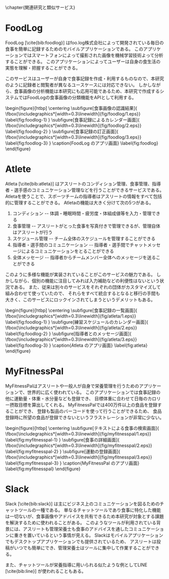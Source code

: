 \chapter{関連研究と類似サービス}

<!--
- Athlete
  - 料金体系が不透明
  - 包括的なサービスなので既存のサービスをすべて取り替えないと導入できない
  - 手間を軽減しているわけではない
- Slack
  - 過去の記録を参照できない
  - 何でも送信できてコストがないので現状はこれを使っている
- FoodLogアプリ
  - 汎用的な食事記録ツールなので利用者間でコミュニケーションが取れない
-->

# FoodLog

FoodLog [\cite{bib:foodlog}] はfoo.log株式会社によって開発されている毎日の食事を簡単に記録するためのモバイルアプリケーションである。
このアプリケーションではスマートフォンによって撮影された画像を機械学習技術よって分析することができる。
このアプリケーションによってユーザーは自身の食生活の実態を理解・把握することができる。

このサービスはユーザーが自身で食事記録を作成・利用するものなので、本研究のように記録者と閲覧者が異なるユースケースには対応できない。
しかしながら、食事画像の分析機能は本研究にも応用可能であるため、本研究で作成するシステムではFoodLogの食事画像の分類機能をAPIとして利用する。

\begin{figure}[htbp]
  \centering
  \subfigure[食事画像の認識結果]{
    \fbox{\includegraphics*[width=0.3\linewidth]{fig/foodlog/1.eps}}
    \label{fig:foodlog-1}
  }
  \subfigure[食事記録によるカレンダー画面]{
    \fbox{\includegraphics*[width=0.3\linewidth]{fig/foodlog/2.eps}}
    \label{fig:foodlog-2}
  }
  \subfigure[食事記録の訂正画面]{
    \fbox{\includegraphics*[width=0.3\linewidth]{fig/foodlog/3.eps}}
    \label{fig:foodlog-3}
  }
  \caption{FoodLog のアプリ画面}
  \label{fig:foodlog}
\end{figure}

# Atlete

Atleta [\cite{bib:atleta}] はアスリートのコンディション管理、食事管理、指導者・選手感のコミュニケーション管理などを行うことができるサービスである。
Atletaを使うことで、スポーツチームの指導者はアスリートの情報をすべて包括的に管理することができる。
Atletaの機能は大きく分けて次の5つがある。

1. コンディション -- 体調・睡眠時間・疲労度・体組成値等を入力・管理できる
2. 食事管理 -- アスリートがとった食事を写真付きで管理できるが、管理自体はアスリートが行う <!-- TODO: よくわからない -->
3. スケジュール管理 -- チーム全体のスケジュールを管理することができる
4. 指導者・選手間のコミュニケーション -- 指導者・選手間でチャットメッセージによるコミュニケーションをとることができる
5. 全体メッセージ -- 指導者からチームメンバー全体へのメッセージを送ることができる

このように多様な機能が実装されていることがこのサービスの魅力である。
しかしながら、個別の機能に注目してみれば入力補助などの利便性はないという状況である。
また、従来は別々のサービスをそれぞれの団体がカスタマイズして組み合わせて使っていたので、
それらをすべて統合するとなると移行の手間も大きく、このサービスにロックインされてしまうというデメリットもある。

\begin{figure}[htbp]
  \centering
  \subfigure[食事記録の一覧画面]{
    \fbox{\includegraphics*[width=0.3\linewidth]{fig/atleta/1.eps}}
    \label{fig:foodlog-1}
  }
  \subfigure[練習スケジュールのカレンダー画面]{
    \fbox{\includegraphics*[width=0.3\linewidth]{fig/atleta/2.eps}}
    \label{fig:foodlog-2}
  }
  \subfigure[指導者とのメッセージ画面]{
    \fbox{\includegraphics*[width=0.3\linewidth]{fig/atleta/3.eps}}
    \label{fig:foodlog-3}
  }
  \caption{Atleta のアプリ画面}
  \label{fig:atleta}
\end{figure}


# MyFitnessPal

MyFitnessPalはアスリートや一般人が自身で栄養管理を行うためのアプリケーションで、世界的に広く使われている。
このアプリケーションでは食事記録の他に運動量・体重・水分量なども登録でき、
目標体重に合わせて日毎のカロリー摂取目標を算出してくれる。
MyFitnessPalでは400万件以上の食品を登録することができ、
登録も製品のバーコードを使って行うことができるため、
食品登録時に所望の食品が登録できないというフラストレーションが非常に少ない。

\begin{figure}[htbp]
  \centering
  \subfigure[テキストによる食事の検索画面]{
    \fbox{\includegraphics*[width=0.3\linewidth]{fig/myfitnesspal/1.eps}}
    \label{fig:myfitnesspal-1}
  }
  \subfigure[食事の詳細画面]{
    \fbox{\includegraphics*[width=0.3\linewidth]{fig/myfitnesspal/2.eps}}
    \label{fig:myfitnesspal-2}
  }
  \subfigure[運動の登録画面]{
    \fbox{\includegraphics*[width=0.3\linewidth]{fig/myfitnesspal/3.eps}}
    \label{fig:myfitnesspal-3}
  }
  \caption{MyFitnessPal のアプリ画面}
  \label{fig:myfitnesspal}
\end{figure}

# Slack

Slack [\cite{bib:slack}] は主にビジネス上のコミュニケーションを図るためのチャットツールの一種である。
単なるチャットツールであり食事に特化した機能は一切ないが、食事画像やアドバイスを共有できるため本研究が対象とする課題を解決するために使われることがある。
このようなツールが利用されている背景には、アスリートも管理栄養士も食事のアドバイスを通したコミュニケーションに重きを置いているという事情が見える。
Slackはモバイルアプリケーションでもデスクトップアプリケーションでも提供されているため、
アスリートは投稿がいつでも簡単にでき、管理栄養士はツールに集中して作業することができる。

また、チャットツールが栄養指導に用いられる似たような例としてLINE [\cite{bib:line}] が使われることもある。
